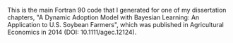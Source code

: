 This is the main Fortran 90 code that I generated for one of my dissertation chapters, "A Dynamic Adoption Model with Bayesian Learning: An Application to U.S. Soybean Farmers", which was published in Agricultural Economics in 2014 (DOI: 10.1111/agec.12124).
